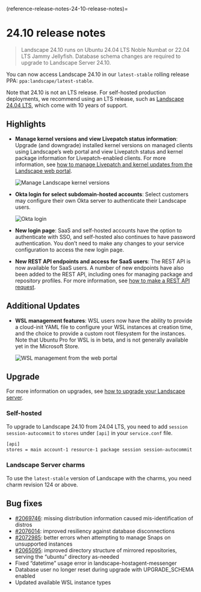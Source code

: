 (reference-release-notes-24-10-release-notes)=
# 24.10 release notes

> Landscape 24.10 runs on Ubuntu 24.04 LTS Noble Numbat or 22.04 LTS Jammy Jellyfish. Database schema changes are required to upgrade to Landscape Server 24.10.

You can now access Landscape 24.10 in our `latest-stable` rolling release PPA: `ppa:landscape/latest-stable`. 

Note that 24.10 is not an LTS release. For self-hosted production deployments, we recommend using an LTS release, such as [Landscape 24.04 LTS](/reference/release-notes/24-04-lts-release-notes), which come with 10 years of support.

## Highlights

* **Manage kernel versions and view Livepatch status information**: Upgrade (and downgrade) installed kernel versions on managed clients using Landscape’s web portal and view Livepatch status and kernel package information for Livepatch-enabled clients. For more information, see [how to manage Livepatch and kernel updates from the Landscape web portal](/how-to-guides/web-portal/web-portal-24-04-or-later/manage-livepatch-and-kernel-updates).

   ![Manage Landscape kernel versions](https://assets.ubuntu.com/v1/b0bb4263-manage_kernel_versions.png)

* **Okta login for select subdomain-hosted accounts**: Select customers may configure their own Okta server to authenticate their Landscape users.

    ![Okta login](https://assets.ubuntu.com/v1/7c2763c0-okta_login.png)

* **New login page**: SaaS and self-hosted accounts have the option to authenticate with SSO, and self-hosted also continues to have password authentication. You don’t need to make any changes to your service configuration to access the new login page.

* **New REST API endpoints and access for SaaS users**: The REST API is now available for SaaS users. A number of new endpoints have also been added to the REST API, including ones for managing package and repository profiles. For more information, see [how to make a REST API request](/how-to-guides/api/make-a-rest-api-request).

## Additional Updates

* **WSL management features**: WSL users now have the ability to provide a cloud-init YAML file to configure your WSL instances at creation time, and the choice to provide a custom root filesystem for the instances. Note that Ubuntu Pro for WSL is in beta, and is not generally available yet in the Microsoft Store.

    ![WSL management from the web portal](https://assets.ubuntu.com/v1/bc8cf059-wsl_management.png)

## Upgrade

For more information on upgrades, see [how to upgrade your Landscape server](/how-to-guides/upgrade/upgrade-landscape).

### Self-hosted

To upgrade to Landscape 24.10 from 24.04 LTS, you need to add `session session-autocommit` to `stores` under `[api]` in your `service.conf` file.

```bash
[api]
stores = main account-1 resource-1 package session session-autocommit
```

### Landscape Server charms

To use the `latest-stable` version of Landscape with the charms, you need charm revision 124 or above.

## Bug fixes

* [#2069746](https://bugs.launchpad.net/landscape/+bug/2069746): missing distribution information caused mis-identification of distros
* [#2076014](https://bugs.launchpad.net/landscape/+bug/2076014): improved resiliency against database disconnections
* [#2072985](https://bugs.launchpad.net/landscape/+bug/2072985): better errors when attempting to manage Snaps on unsupported instances
* [#2065095](https://bugs.launchpad.net/landscape/+bug/2065095): improved directory structure of mirrored repositories, serving the “ubuntu” directory as-needed
* Fixed “datetime” usage error in landscape-hostagent-messenger
* Database user no longer reset during upgrade with UPGRADE_SCHEMA enabled
* Updated available WSL instance types



